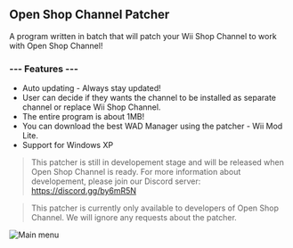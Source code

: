## Open Shop Channel Patcher

A program written in batch that will patch your Wii Shop Channel to work with Open Shop Channel!

### --- Features ---
* Auto updating - Always stay updated!
* User can decide if they wants the channel to be installed as separate channel or replace Wii Shop Channel.
* The entire program is about 1MB!
* You can download the best WAD Manager using the patcher - Wii Mod Lite.
* Support for Windows XP

>This patcher is still in developement stage and will be released when Open Shop Channel is ready. For more information about developement, please join our Discord server: https://discord.gg/by6mR5N

>This patcher is currently only available to developers of Open Shop Channel. We will ignore any requests about the patcher.

![Main menu](https://i.imgur.com/jeUspVwl.png)
